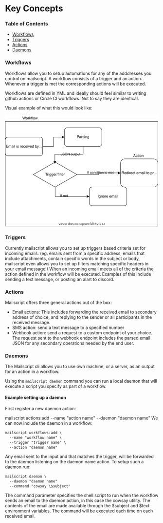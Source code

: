 # Key Concepts

### Table of Contents
- [Workflows](#workflows)
- [Triggers](#triggers)
- [Actions](#actions)
- [Daemons](#daemons)

### Workflows
Workflows allow you to setup automations for any of the adddresses you control on mailscript. A workflow consists of a trigger and an action. Whenever a trigger is met the corresponding actions will be executed.

Workflows are defined in YML and ideally should feel similar to writing github actions or Circle CI workflows. Not to say they are identical.

Visual example of what this would look like: 

<img src="media/workflow.svg"/>

### Triggers

Currently mailscript allows you to set up triggers based criteria set for incoming emails. (eg. emails sent from a specific address, emails that include attachments, contain specific words in the subject or body, mailscript even allows you to set up filters matching specific headers in your email message!)
When an incoming email meets all of the criteria the action defined in the workflow will be executed. Examples of this include sending a text message, or posting an alart to discord.

### Actions

Mailscript offers three general actions out of the box:

* Email actions: This includes forwarding the received email to secondary address of choice, and replying to the sender or all participants in the received message.
* SMS action: send a text message to a specified number
* Webhook action: send a request to a custom endpoint of your choice. The request sent to the webhook endpoint includes the parsed email JSON for any secondary operations needed by the end user.

### Daemons

The Mailscript cli allows you to use own machine, or a server, as an output for an action in a workflow.

Using the `mailscript daemon` command you can run a local daemon that will execute a script you specify as part of a workflow.

#### Example setting up a daemon

First register a new daemon action:


mailscript actions:add --name "action name" --daemon "daemon name"
We can now include the daemon in a workflow:


```
mailscript workflows:add \
  --name "workflow name" \
  --trigger "trigger name" \
  --action "daemon name"
```
Any email sent to the input and that matches the trigger, will be forwarded to the daemon listening on the daemon name action. To setup such a daemon run:

```
mailscript daemon \
  --daemon "daemon name"
  --command "cowsay \$subject"
```
The command parameter specifies the shell script to run when the workflow sends an email to the daemon action, in this case the cowsay utility. The contents of the email are made available through the $subject and $text environment variables. The command will be executed each time on each received email.